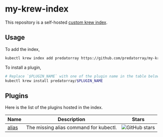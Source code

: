 # my-krew-index

This repository is a self-hosted [custom krew index](https://krew.sigs.k8s.io/docs/developer-guide/custom-indexes/).

## Usage

To add the index,

```sh
kubectl krew index add predatorray https://github.com/predatorray/my-krew-index.git
```

To install a plugin,

```sh
# Replace `$PLUGIN_NAME` with one of the plugin name in the table below
kubectl krew install predatorray/$PLUGIN_NAME
```

## Plugins

Here is the list of the plugins hosted in the index.

Name                                                  | Description                            | Stars
------------------------------------------------------| -------------------------------------- | -----
[alias](https://github.com/predatorray/kubectl-alias) | The missing alias command for kubectl. | ![GitHub stars](https://img.shields.io/github/stars/predatorray/kubectl-alias.svg?label=stars&logo=github)